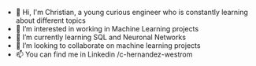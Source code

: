 - 👋 Hi, I'm Christian, a young curious engineer who is constantly learning about different topics
- 👀 I’m interested in working in Machine Learning projects
- 🌱 I’m currently learning SQL and Neuronal Networks
- 💞️ I’m looking to collaborate on machine learning projects
- 📫 You can find me in Linkedin /c-hernandez-westrom
